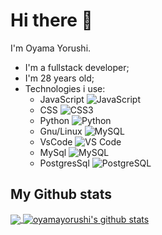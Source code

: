 # Hi there 👋

I'm Oyama Yorushi.
- I'm a fullstack developer;
- I'm 28 years old;
- Technologies  i use:
  - JavaScript ![JavaScript](https://img.shields.io/badge/-JavaScript-black?style=plastic&logo=javascript)
  - CSS ![CSS3](https://img.shields.io/badge/-CSS3-1572B6?style=plastic&logo=css3)
  - Python ![Python](https://img.shields.io/badge/-Python-8fcfd1?style=plastic&logo=Python)
  - Gnu/Linux ![MySQL](https://img.shields.io/badge/-Linux-black?style=plastic&logo=linux)
  - VsCode ![VS Code](https://img.shields.io/badge/-VS%20Code-007ACC?style=plastic&logo=visual-studio-code)
  - MySql ![MySQL](https://img.shields.io/badge/-MySql-black?style=plastic&logo=mysql)
  - PostgresSql ![PostgreSQL](https://img.shields.io/badge/-PostgreSQL-336791?style=plastic&logo=postgresql)

## My Github stats
<a href="#">
<img align="center" src="https://github-readme-stats.vercel.app/api/top-langs/?username=oyamayorushi&hide=python,tcl&title_color=FFFFFF&text_color=FFFFFF&bg_color=071A2C&theme=tokyonight&line_height=27&icon_color=4194FD&langs_count=3" />
</a>
<a href="#">
<img align="center" src="https://github-readme-stats.vercel.app/api?username=oyamayorushi&bg_color=071A2C&icon_color=4194FD&show_icons=true&count_private=true&theme=tokyonight&line_height=27&text_color=FFFFFF" alt="oyamayorushi's github stats"/>
</a>
